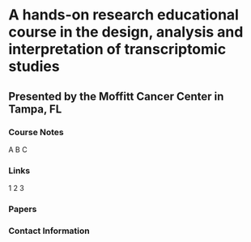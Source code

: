 # A hands-on research educational course in the design, analysis and interpretation of transcriptomic studies
## Presented by the Moffitt Cancer Center in Tampa, FL

### Course Notes
A
B
C

### Links
1
2
3

### Papers


### Contact Information
